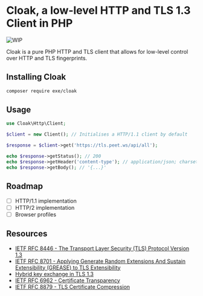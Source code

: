 # Cloak, a low-level HTTP and TLS 1.3 Client in PHP

![WIP](https://img.shields.io/badge/status-work_in_progress-yellow)

Cloak is a pure PHP HTTP and TLS client that allows for low-level control over HTTP and TLS fingerprints.

## Installing Cloak

```bash
composer require exe/cloak
```

## Usage

```php
use Cloak\Http\Client;

$client = new Client(); // Initialises a HTTP/1.1 client by default

$response = $client->get('https://tls.peet.ws/api/all');

echo $response->getStatus(); // 200
echo $response->getHeader('content-type'); // application/json; charset=utf-8
echo $response->getBody(); // '{...}'
```

## Roadmap

- [ ] HTTP/1.1 implementation
- [ ] HTTP/2 implementation
- [ ] Browser profiles

## Resources

- [IETF RFC 8446 - The Transport Layer Security (TLS) Protocol Version 1.3](https://datatracker.ietf.org/doc/html/rfc8446)
- [IETF RFC 8701 - Applying Generate Random Extensions And Sustain Extensibility (GREASE) to TLS Extensibility](https://datatracker.ietf.org/doc/html/rfc8701)
- [Hybrid key exchange in TLS 1.3](https://datatracker.ietf.org/doc/draft-ietf-tls-hybrid-design/)
- [IETF RFC 6962 - Certificate Transparency](https://datatracker.ietf.org/doc/html/rfc6962)
- [IETF RFC 8879 - TLS Certificate Compression](https://datatracker.ietf.org/doc/html/rfc8879)

